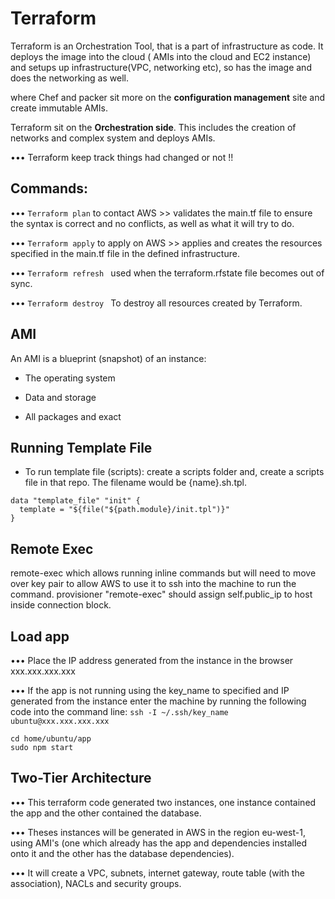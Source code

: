 # Terraform

Terraform is an Orchestration Tool, that is a part of infrastructure as code. It deploys the image into the cloud ( AMIs into the cloud and EC2 instance) and setups up infrastructure(VPC, networking etc), so has the image and does the networking as well.

where Chef and packer sit more on the **configuration management** site and create immutable AMIs.

Terraform sit on the **Orchestration side**. This includes the creation of networks and complex system and deploys AMIs.

••• Terraform keep track things had changed or not !!

## Commands:

••• ``` Terraform plan ``` to contact AWS >> validates the main.tf file to ensure the syntax is correct and no conflicts, as well as what it will try to do.

••• ``` Terraform apply ``` to apply on AWS >> applies and creates the resources specified in the main.tf file in the defined infrastructure.

••• ```Terraform refresh ``` used when the terraform.rfstate file becomes out of sync.


••• ```Terraform destroy ```  To destroy all resources created by Terraform.


## AMI

An AMI is a blueprint (snapshot) of an instance:
 - The operating system

 - Data and storage

 - All packages and exact



## Running Template File

 - To run template file (scripts): create a scripts folder and, create a scripts file in that repo. The filename would be {name}.sh.tpl.

 ```
 data "template_file" "init" {
   template = "${file("${path.module}/init.tpl")}"
 }

 ```


## Remote Exec

remote-exec which allows running inline commands but will need to move over key pair to allow AWS to use it to ssh into the machine to run the command. provisioner "remote-exec" should assign self.public_ip to host inside connection block.


## Load app

••• Place the IP address generated from the instance in the browser xxx.xxx.xxx.xxx

••• If the app is not running using the key_name to specified and IP generated from the instance enter the machine by running the following code into the command line: ```ssh -I ~/.ssh/key_name ubuntu@xxx.xxx.xxx.xxx ```
```
cd home/ubuntu/app
sudo npm start
```

##  Two-Tier Architecture

••• This terraform code generated two instances, one instance contained the app and the other contained the database.

••• Theses instances will be generated in AWS in the region eu-west-1, using AMI's (one which already has the app and dependencies installed onto it and the other has the database dependencies).

••• It will create a VPC, subnets, internet gateway, route table (with the association), NACLs and security groups.
